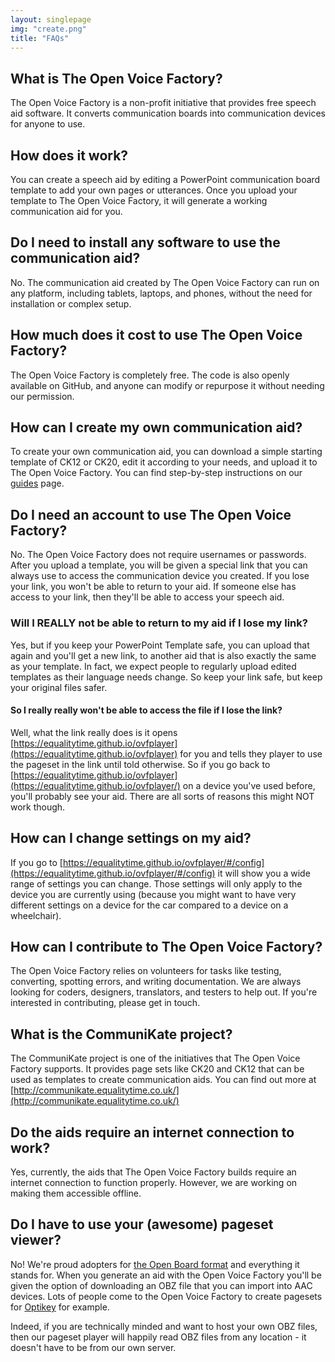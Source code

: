 ```yaml
---
layout: singlepage
img: "create.png"
title: "FAQs"
---
```


## What is The Open Voice Factory?
The Open Voice Factory is a non-profit initiative that provides free speech aid software. It converts communication boards into communication devices for anyone to use. 

## How does it work?
You can create a speech aid by editing a PowerPoint communication board template to add your own pages or utterances. Once you upload your template to The Open Voice Factory, it will generate a working communication aid for you.

## Do I need to install any software to use the communication aid?
No. The communication aid created by The Open Voice Factory can run on any platform, including tablets, laptops, and phones, without the need for installation or complex setup.

## How much does it cost to use The Open Voice Factory?
The Open Voice Factory is completely free. The code is also openly available on GitHub, and anyone can modify or repurpose it without needing our permission.

## How can I create my own communication aid?
To create your own communication aid, you can download a simple starting template of CK12 or CK20, edit it according to your needs, and upload it to The Open Voice Factory. You can find step-by-step instructions on our [guides](guides.html) page.

## Do I need an account to use The Open Voice Factory?
No. The Open Voice Factory does not require usernames or passwords. After you upload a template, you will be given a special link that you can always use to access the communication device you created.  If you lose your link, you won't be able to return to your aid. If someone else has access to your link, then they'll be able to access your speech aid. 

### Will I REALLY not be able to return to my aid if I lose my link? 
Yes, but if you keep your PowerPoint Template safe, you can upload that again and you'll get a new link, to another aid that is also exactly the same as your template.  In fact, we expect people to regularly upload edited templates as their language needs change. So keep your link safe, but keep your original files safer.  

#### So I really really won't be able to access the file if I lose the link? 
Well, what the link really does is it opens [https://equalitytime.github.io/ovfplayer](https://equalitytime.github.io/ovfplayer) for you and tells they player to use the pageset in the link until told otherwise. So if you go back to [https://equalitytime.github.io/ovfplayer](https://equalitytime.github.io/ovfplayer/) on a device you've used before, you'll probably see your aid.  There are all sorts of reasons this might NOT work though. 

## How can I change settings on my aid? 
If you go to [https://equalitytime.github.io/ovfplayer/#/config](https://equalitytime.github.io/ovfplayer/#/config) it will show you a wide range of settings you can change.  Those settings will only apply to the device you are currently using (because you might want to have very different settings on a device for the car compared to a device on a wheelchair).  

## How can I contribute to The Open Voice Factory?
The Open Voice Factory relies on volunteers for tasks like testing, converting, spotting errors, and writing documentation. We are always looking for coders, designers, translators, and testers to help out. If you're interested in contributing, please get in touch.

## What is the CommuniKate project?
The CommuniKate project is one of the initiatives that The Open Voice Factory supports. It provides page sets like CK20 and CK12 that can be used as templates to create communication aids. You can find out more at [http://communikate.equalitytime.co.uk/](http://communikate.equalitytime.co.uk/) 

## Do the aids require an internet connection to work?
Yes, currently, the aids that The Open Voice Factory builds require an internet connection to function properly. However, we are working on making them accessible offline.

## Do I have to use your (awesome) pageset viewer? 
No! We're proud adopters for [the Open Board format](https://www.openboardformat.org/) and everything it stands for. When you generate an aid with the Open Voice Factory you'll be given the option of downloading an OBZ file that you can import into AAC devices.  Lots of people come to the Open Voice Factory to create pagesets for [Optikey](http://www.optikey.org/) for example. 

Indeed, if you are technically minded and want to host your own OBZ files, then our pageset player will happily read OBZ files from any location - it doesn't have to be from our own server. 



